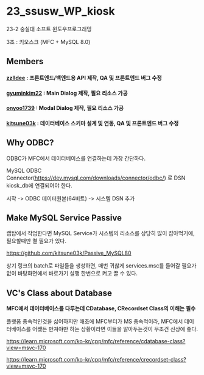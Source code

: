 # 23_ssusw_WP_kiosk

23-2 숭실대 소프트 윈도우프로그래밍

3조 : 키오스크 (MFC + MySQL 8.0)

## Members
#### [zzlldee](https://github.com/zzlldee) : 프론트엔드/백엔드용 API 제작, QA 및 프론트엔드 버그 수정

#### [gyuminkim22](https://github.com/gyuminkim22) : Main Dialog 제작, 필요 리소스 가공

#### [onyoo1739](https://github.com/onyoo1739) : Modal Dialog 제작, 필요 리소스 가공

#### [kitsune03k](https://github.com/kitsune03k) : 데이터베이스 스키마 설계 및 연동, QA 및 프론트엔드 버그 수정

## Why ODBC?
ODBC가 MFC에서 데이터베이스를 연결하는데 가장 간단하다.

MySQL ODBC Connector(https://dev.mysql.com/downloads/connector/odbc/) 로 DSN kiosk_db에 연결되어야 한다.

시작 -> ODBC 데이터원본(64비트) -> 시스템 DSN 추가

## Make MySQL Service Passive
랩탑에서 작업한다면 MySQL Service가 시스템의 리소스를 상당히 많이 잡아먹기에, 필요할때만 켤 필요가 있다.

https://github.com/kitsune03k/Passive_MySQL80

상기 링크의 batch로 파일들을 생성하면, 매번 귀찮게 services.msc를 들어갈 필요가 없이 바탕화면에서 바로가기 실행 한번으로 켜고 끌 수 있다.

## VC's Class about Database
**MFC에서 데이터베이스를 다루는데 CDatabase, CRecordset Class의 이해는 필수**

플랫폼 종속적인것을 싫어하지만 애초에 MFC부터가 MS 종속적이라, MFC에서 데이터베이스를 어쨌든 만져야만 하는 상황이라면 이들을 알아두는것이 무조건 신상에 좋다.

https://learn.microsoft.com/ko-kr/cpp/mfc/reference/cdatabase-class?view=msvc-170

https://learn.microsoft.com/ko-kr/cpp/mfc/reference/crecordset-class?view=msvc-170
